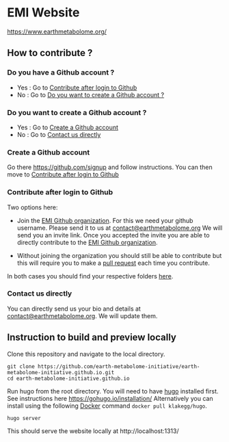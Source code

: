 # EMI Website

https://www.earthmetabolome.org/

## How to contribute ?

### Do you have a Github account ?

- Yes : Go to [Contribute after login to Github](#contribute-after-login-to-github)
- No : Go to [Do you want to create a Github account ?](#do-you-want-to-create-a-github-account)

### Do you want to create a Github account ?

- Yes : Go to [Create a Github account](#create-a-github-account)
- No : Go to [Contact us directly](#contact-us-directly)

### Create a Github account 

Go there https://github.com/signup and follow instructions.
You can then move to [Contribute after login to Github](#contribute-after-login-to-github)

### Contribute after login to Github

Two options here:

- Join the [EMI Github organization](https://github.com/earth-metabolome-initiative). For this we need your github username. Please send it to us at contact@earthmetabolome.org
We will send you an invite link. Once you accepted the invite you are able to directly contribute to the [EMI Github organization](https://github.com/earth-metabolome-initiative).

- Without joining the organization you should still be able to contribute but this will require you to make a [pull request](https://docs.github.com/en/pull-requests/collaborating-with-pull-requests/proposing-changes-to-your-work-with-pull-requests/about-pull-requests) each time you contribute. 

In both cases you should find your respective folders [here](https://github.com/earth-metabolome-initiative/earth-metabolome-initiative.github.io/tree/main/content/authors). 

### Contact us directly

You can directly send us your bio and details at contact@earthmetabolome.org. We will update them.


## Instruction to build and preview locally

Clone this repository and navigate to the local directory.

```
git clone https://github.com/earth-metabolome-initiative/earth-metabolome-initiative.github.io.git
cd earth-metabolome-initiative.github.io
```

Run hugo from the root directory.
You will need to have [hugo](https://gohugo.io/) installed first. See instructions here https://gohugo.io/installation/
Alternatively you can install using the following [Docker](https://www.docker.com/) command `docker pull klakegg/hugo`.

```
hugo server
```

This should serve the website locally at http://localhost:1313/

